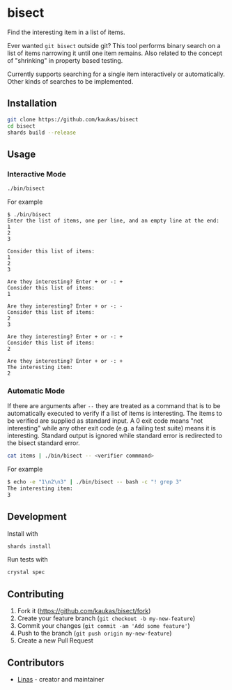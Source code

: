 # bisect

Find the interesting item in a list of items.

Ever wanted `git bisect` outside git? This tool performs binary search on a list of items narrowing it until one item remains. Also related to the concept of "shrinking" in property based testing.

Currently supports searching for a single item interactively or automatically. Other kinds of searches to be implemented.

## Installation

```bash
git clone https://github.com/kaukas/bisect
cd bisect
shards build --release
```

## Usage

### Interactive Mode

```bash
./bin/bisect
```

For example

```
$ ./bin/bisect
Enter the list of items, one per line, and an empty line at the end:
1
2
3

Consider this list of items:
1
2
3

Are they interesting? Enter + or -: +
Consider this list of items:
1

Are they interesting? Enter + or -: -
Consider this list of items:
2
3

Are they interesting? Enter + or -: +
Consider this list of items:
2

Are they interesting? Enter + or -: +
The interesting item:
2
```

### Automatic Mode

If there are arguments after `--` they are treated as a command that is to be automatically executed to verify if a list of items is interesting. The items to be verified are supplied as standard input. A 0 exit code means "not interesting" while any other exit code (e.g. a failing test suite) means it is interesting. Standard output is ignored while standard error is redirected to the bisect standard error.

```bash
cat items | ./bin/bisect -- <verifier commmand>
```

For example

```bash
$ echo -e "1\n2\n3" | ./bin/bisect -- bash -c "! grep 3"
The interesting item:
3
```

## Development

Install with

```bash
shards install
```

Run tests with

```bash
crystal spec
```

## Contributing

1. Fork it (<https://github.com/kaukas/bisect/fork>)
2. Create your feature branch (`git checkout -b my-new-feature`)
3. Commit your changes (`git commit -am 'Add some feature'`)
4. Push to the branch (`git push origin my-new-feature`)
5. Create a new Pull Request

## Contributors

- [Linas](https://github.com/kaukas) - creator and maintainer

